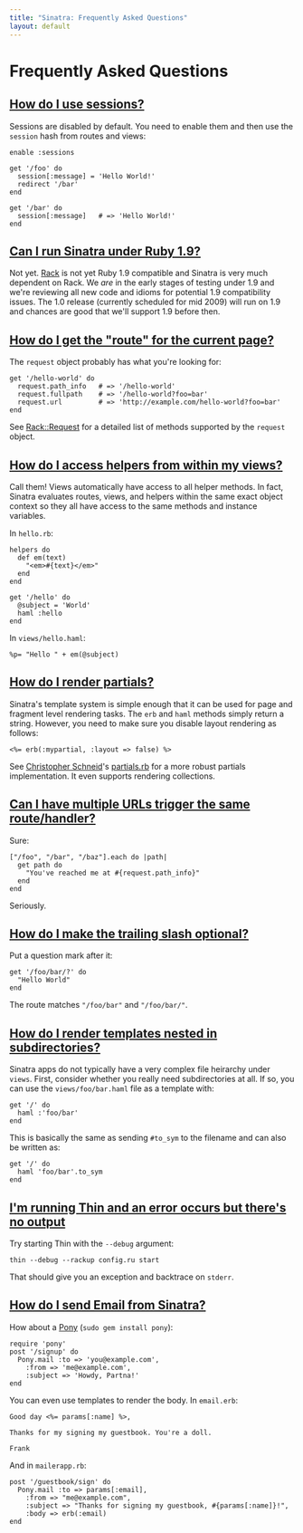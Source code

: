 ```yaml
---
title: "Sinatra: Frequently Asked Questions"
layout: default
---
```


Frequently Asked Questions
==========================

## <a id='sessions' href='#sessions'>How do I use sessions?</a>

Sessions are disabled by default. You need to enable them and then use the
`session` hash from routes and views:

    enable :sessions

    get '/foo' do
      session[:message] = 'Hello World!'
      redirect '/bar'
    end

    get '/bar' do
      session[:message]   # => 'Hello World!'
    end

## <a id='ruby19' href='#ruby19'>Can I run Sinatra under Ruby 1.9?</a>

Not yet. [Rack](http://rack.rubyforge.org/) is not yet Ruby 1.9 compatible
and Sinatra is very much dependent on Rack. We _are_ in the early stages of
testing under 1.9 and we're reviewing all new code and idioms for potential
1.9 compatibility issues. The 1.0 release (currently scheduled for mid 2009)
will run on 1.9 and chances are good that we'll support 1.9 before then.

## <a id='path_info' href='#path_info'>How do I get the "route" for the current page?</a>

The `request` object probably has what you're looking for:

    get '/hello-world' do
      request.path_info   # => '/hello-world'
      request.fullpath    # => '/hello-world?foo=bar'
      request.url         # => 'http://example.com/hello-world?foo=bar'
    end

See [Rack::Request](http://rack.rubyforge.org/doc/classes/Rack/Request.html)
for a detailed list of methods supported by the `request` object.

## <a id='helpview' href='#helpview'>How do I access helpers from within my views?</a>

Call them! Views automatically have access to all helper methods. In fact,
Sinatra evaluates routes, views, and helpers within the same exact object
context so they all have access to the same methods and instance variables.

In `hello.rb`:

    helpers do
      def em(text)
        "<em>#{text}</em>"
      end
    end

    get '/hello' do
      @subject = 'World'
      haml :hello
    end

In `views/hello.haml`:

    %p= "Hello " + em(@subject)

## <a id='partials' href='#partials'>How do I render partials?</a>

Sinatra's template system is simple enough that it can be used for page and
fragment level rendering tasks. The `erb` and `haml` methods simply return a
string. However, you need to make sure you disable layout rendering as
follows:

    <%= erb(:mypartial, :layout => false) %>

See [Christopher Schneid](http://www.gittr.com/)'s
[partials.rb](http://github.com/cschneid/irclogger/blob/master/lib/partials.rb)
for a more robust partials implementation. It even supports rendering
collections.

## <a id='multiroute' href='#multiroute'>Can I have multiple URLs trigger the same route/handler?</a>

Sure:

    ["/foo", "/bar", "/baz"].each do |path|
      get path do
        "You've reached me at #{request.path_info}"
      end
    end

Seriously.

## <a id='slash' href='#slash'>How do I make the trailing slash optional?</a>

Put a question mark after it:

    get '/foo/bar/?' do
      "Hello World"
    end

The route matches `"/foo/bar"` and `"/foo/bar/"`.

## <a id='subdir' href='#subdir'>How do I render templates nested in subdirectories?</a>

Sinatra apps do not typically have a very complex file heirarchy under
`views`. First, consider whether you really need subdirectories at all.
If so, you can use the `views/foo/bar.haml` file as a template with:

    get '/' do
      haml :'foo/bar'
    end

This is basically the same as sending `#to_sym` to the filename and can also
be written as:

    get '/' do
      haml 'foo/bar'.to_sym
    end

## <a id='thindebug' href='#thindebug'>I'm running Thin and an error occurs but there's no output</a>

Try starting Thin with the `--debug` argument:

    thin --debug --rackup config.ru start

That should give you an exception and backtrace on `stderr`.

## <a id='email' href='#email'>How do I send Email from Sinatra?</a>

How about a [Pony](http://adam.blog.heroku.com/past/2008/11/2/pony_the_express_way_to_send_email_from_ruby/)
(`sudo gem install pony`):

    require 'pony'
    post '/signup' do
      Pony.mail :to => 'you@example.com',
        :from => 'me@example.com',
        :subject => 'Howdy, Partna!'
    end

You can even use templates to render the body. In `email.erb`:

    Good day <%= params[:name] %>,

    Thanks for my signing my guestbook. You're a doll.

    Frank

And in `mailerapp.rb`:

    post '/guestbook/sign' do
      Pony.mail :to => params[:email],
        :from => "me@example.com",
        :subject => "Thanks for signing my guestbook, #{params[:name]}!",
        :body => erb(:email)
    end

<!--

### <a id='queue' href='#queue'>How do I process jobs in the background?</a>
### <a id='auth' href='#auth'>How do I use HTTP authorization?</a>
### <a id='auth' href='#auth'>How do I process file uploads?</a>

-->
